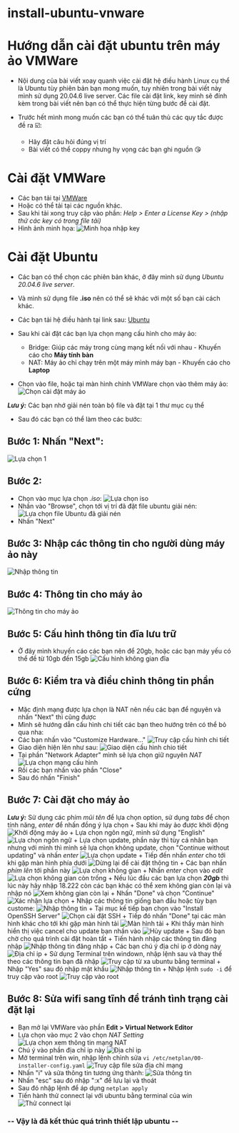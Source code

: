 # install-ubuntu-vnware

# Hướng dẫn cài đặt ubuntu trên máy ảo VMWare

- Nội dung của bài viết xoay quanh việc cài đặt hệ điều hành Linux cụ thể là Ubuntu tùy phiên bản bạn mong muốn, tuy nhiên trong bài viết này mình sử dụng 20.04.6 live server. Các file cài đặt link, key mình sẽ đính kèm trong bài viết nên bạn có thể thực hiện từng bước để cài đặt.

- Trước hết mình mong muốn các bạn có thể tuân thủ các quy tắc được đề ra ☑️:
    + Hãy đặt câu hỏi đúng vị trí
    + Bài viết có thể coppy nhưng hy vọng các bạn ghi nguồn 😘 

# Cài đặt VMWare 
- Các bạn tải tại [VMWare](https://devopsedu.vn/wp-content/uploads/2024/02/vmware-workstation-16.zip)
- Hoặc có thể tải tại các nguồn khác.
- Sau khi tải xong truy cập vào phần: *Help > Enter a License Key > (nhập thử các key có trong file tải)*
- Hình ảnh minh họa:
![Minh họa nhập key](image.png)

# Cài đặt Ubuntu
- Các bạn có thể chọn các phiên bản khác, ở đây mình sử dụng *Ubuntu 20.04.6 live server*.
- Và mình sử dụng file **.iso** nên có thể sẽ khác với một số bạn cài cách khác.
- Các bạn tải hệ điều hành tại link sau: [Ubuntu](https://drive.google.com/file/d/1afGhYZxcZ27dg5sZp3pkB3O4E02L6YI7/view?usp=sharing)

- Sau khi cài đặt các bạn lựa chọn mạng cấu hình cho máy ảo:
    + Bridge: Giúp các máy trong cùng mạng kết nối với nhau - Khuyến cáo cho **Máy tính bàn**
    + NAT: Máy ảo chỉ chạy trên một máy mình máy bạn - Khuyến cáo cho **Laptop**

- Chọn vào file, hoặc tại màn hình chính VMWare chọn vào thêm máy ảo:
![Chọn cài đặt máy ảo](image-1.png)

***Lưu ý:*** Các bạn nhớ giải nén toàn bộ file và đặt tại 1 thư mục cụ thể

- Sau đó các bạn có thể làm theo các bước:
## Bước 1: Nhấn "Next":
![Lựa chọn 1](image-2.png)

## Bước 2: 
+ Chọn vào mục lựa chọn *.iso*:
    ![Lựa chọn iso](image-3.png)
+ Nhấn vào "Browse", chọn tới vị trí đã đặt file ubuntu giải nén:
    ![Lựa chọn file Ubuntu đã giải nén](image-4.png)
+ Nhấn "Next"

## Bước 3: Nhập các thông tin cho người dùng máy ảo này
![Nhập thông tin](image-5.png) 

## Bước 4: Thông tin cho máy ảo
![Thông tin cho máy ảo](image-6.png)

## Bước 5: Cấu hình thông tin đĩa lưu trữ
+ Ở đây mình khuyến cáo các bạn nên để 20gb, hoặc các bạn máy yếu có thể đề từ 10gb đến 15gb 
![Cấu hình không gian đĩa](image-7.png)

## Bước 6: Kiểm tra và điều chỉnh thông tin phần cứng
+ Mặc định mạng được lựa chọn là NAT nên nếu các bạn để nguyên và nhấn "Next" thì cũng được
+ Mình sẽ hướng dẫn cấu hình chi tiết các bạn theo hướng trên có thể bỏ qua nha:
+ Các bạn nhấn vào "Customize Hardware..."
    ![Truy cập cấu hình chi tiết](image-8.png)
+ Giao diện hiện lên như sau:
    ![Giao diện cấu hình chio tiết](image-9.png)
+ Tại phần "Network Adapter" mình sẽ lựa chọn giữ nguyên *NAT*
    ![Lựa chọn mạng cấu hình](image-10.png)
+ Rồi các bạn nhấn vào phần "Close"
+ Sau đó nhấn "Finish"

## Bước 7: Cài đặt cho máy ảo
***Lưu ý:*** Sử dụng các phím *mũi tên* để lựa chọn option, sử dụng *tabs* để chọn tính năng, *enter* để nhấn đồng ý lựa chọn
    + Sau khi máy ảo được khởi động
        ![Khởi động máy ảo](image-11.png)
    + Lựa chọn ngôn ngữ, mình sử dụng "English"
        ![Lựa chọn ngôn ngữ](image-12.png)
    + Lựa chọn update, phần này thì tùy cá nhân bạn nhưng với mình thì mình sẽ lựa chọn không update, chọn "Continue without updating" và nhấn *enter*
        ![Lựa chọn update](image-13.png)
    + Tiếp đến nhấn *enter* cho tới khi gặp màn hình phía dưới
        ![Dừng lại để cài đặt thông tin](image-14.png)
    + Các bạn nhấn *phím lên* tới phần này
        ![Lựa chọn không gian](image-15.png)
    + Nhấn *enter* chọn vào *edit*
        ![Lựa chọn không gian còn trống](image-16.png)
    + Nếu lúc đầu các bạn lựa chọn ***20gb*** thì lúc này hãy nhập 18.222 còn các bạn khác có thể xem không gian còn lại và nhập nó
        ![Xem không gian còn lại](image-17.png)
    + Nhấn "Done" và chọn "Continue"
        ![Xác nhận lựa chọn](image-18.png)
    + Nhập các thông tin giống ban đầu hoặc tùy bạn custome:
        ![Nhập thông tin](image-19.png)
    + Tại mục kế tiếp bạn chọn vào "Install OpenSSH Server"
        ![Chọn cài đặt SSH](image-20.png)
    + Tiếp đó nhấn "Done" tại các màn hình khác cho tới khi gặp màn hình tải
        ![Màn hình tải](image-21.png)
    + Khi thấy màn hình hiển thị việc cancel cho update bạn nhấn vào
        ![Hủy update](image-22.png)
    + Sau đó bạn chờ cho quá trình cài đặt hoàn tất
    + Tiến hành nhập các thông tin đăng nhập
        ![Nhập thông tin đăng nhập](image-23.png)
    + Các bạn chú ý địa chỉ ip ở dòng này
        ![Địa chỉ ip](image-24.png)
    + Sử dụng Terminal trên windown, nhập lệnh sau và thay thế theo các thông tin bạn đã nhập
        ![Truy cập từ xa ubuntu bằng terminal](image-25.png)
    + Nhập "Yes" sau đó nhập mật khẩu
        ![Nhập thông tin](image-26.png)
    + Nhập lệnh `sudo -i` để truy cập vào root 
        ![Truy cập vào root](image-27.png)

## Bước 8: Sửa wifi sang tĩnh để tránh tình trạng cài đặt lại
+ Bạn mở lại VMWare vào phần **Edit > Virtual Network Editor**
+ Lựa chọn vào mục 2 vào chọn *NAT Setting*
    ![Lựa chọn xem thông tin mạng NAT](image-28.png)
+ Chú ý vào phần địa chỉ ip này
    ![Địa chỉ ip](image-29.png)
+ Mở terminal trên win, nhập lệnh chỉnh sửa
    `vi /etc/netplan/00-installer-config.yaml`
    ![Truy cập file sửa địa chỉ mạng](image-30.png)
+ Nhấn "i" và sửa thông tin tương ứng thành:
    ![Sửa thông tin](image-31.png)
+ Nhấn "esc" sau đó nhập ":x" để lưu lại và thoát
+ Sau đó nhập lệnh để áp dụng
    `netplan apply`
+ Tiến hành thử connect lại với ubuntu bằng terminal của win
    ![Thử connect lại](image-32.png)

### -- Vậy là đã kết thúc quá trình thiết lập ubuntu --    
